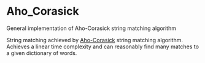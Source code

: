 # Aho_Corasick
General implementation of Aho-Corasick string matching algorithm

String matching achieved by [Aho-Corasick](https://en.wikipedia.org/wiki/Aho%E2%80%93Corasick_algorithm) string matching algorithm. Achieves a linear time complexity and can reasonably find many matches to a given dictionary of words.
